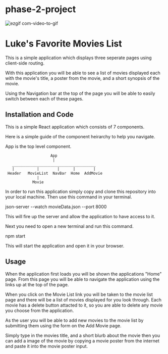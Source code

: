 # phase-2-project

![ezgif com-video-to-gif](https://user-images.githubusercontent.com/107516857/218320983-d52ee587-58b1-4440-a090-c5221d2b618d.gif)

# Luke's Favorite Movies List

This is a simple application which displays three seperate pages using client-side routing. 

With this application you will be able to see a list of movies displayed each with the movie's title, a poster from the movie, and a short synopsis of the movie.

Using the Navigation bar at the top of the page you will be able to easily switch between each of these pages.

                
## Installation and Code
This is a simple React application which consists of 7 components. 

Here is a simple guide of the component heirarchy to help you navigate.

App is the top level component.

                        App
                         |
       _____________________________________                  
       |          |        |      |        |
     Header   MovieList  NavBar  Home  AddMovie
                  |
                Movie

In order to run this application simply copy and clone this repository into your local machine. 
Then use this command in your terminal. 

 json-server --watch movieData.json --port 8000
 
 This will fire up the server and allow the application to have access to it. 
 
 Next you need to open a new terminal and run this command.
 
 npm start
 
 This will start the application and open it in your browser.

## Usage

When the application first loads you will be shown the applications "Home" page. From this page you will be able to navigate the application using the links up at the top of the page.

When you click on the Movie List link you will be taken to the movie list page and there will be a list of movies displayed for you look through. Each movie has a delete button attacted to it, so you are able to delete any movie you choose from the application.

As the user you will be able to add new movies to the movie list by submitting them using the form on the Add Movie page.

Simply type in the movies title, and a short blurb about the movie then you can add a image of the movie by copying a movie poster from the internet and paste it into the movie poster input. 



